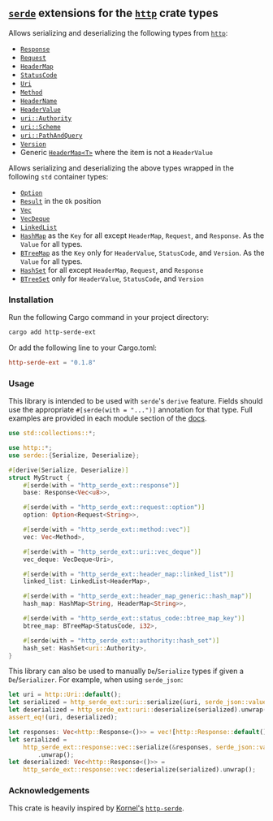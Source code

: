 ## [`serde`](https://github.com/serde-rs/serde) extensions for the [`http`](https://github.com/hyperium/http) crate types

Allows serializing and deserializing the following types from [`http`](https://github.com/hyperium/http):

- [`Response`](https://docs.rs/http-serde-ext/0.1.8/http_serde_ext/response)
- [`Request`](https://docs.rs/http-serde-ext/0.1.8/http_serde_ext/request)
- [`HeaderMap`](https://docs.rs/http-serde-ext/0.1.8/http_serde_ext/header_map)
- [`StatusCode`](https://docs.rs/http-serde-ext/0.1.8/http_serde_ext/status_code)
- [`Uri`](https://docs.rs/http-serde-ext/0.1.8/http_serde_ext/uri)
- [`Method`](https://docs.rs/http-serde-ext/0.1.8/http_serde_ext/method)
- [`HeaderName`](https://docs.rs/http-serde-ext/0.1.8/http_serde_ext/header_name)
- [`HeaderValue`](https://docs.rs/http-serde-ext/0.1.8/http_serde_ext/header_value)
- [`uri::Authority`](https://docs.rs/http-serde-ext/0.1.8/http_serde_ext/authority)
- [`uri::Scheme`](https://docs.rs/http-serde-ext/0.1.8/http_serde_ext/scheme)
- [`uri::PathAndQuery`](https://docs.rs/http-serde-ext/0.1.8/http_serde_ext/path_and_query)
- [`Version`](https://docs.rs/http-serde-ext/0.1.8/http_serde_ext/version)
- Generic [`HeaderMap<T>`](https://docs.rs/http-serde-ext/0.1.8/http_serde_ext/header_map_generic) where the item is not a `HeaderValue`

Allows serializing and deserializing the above types wrapped in the following `std` container types:

- [`Option`](https://doc.rust-lang.org/std/option/enum.Option.html)
- [`Result`](https://doc.rust-lang.org/std/result/enum.Result.html) in the `Ok` position
- [`Vec`](https://doc.rust-lang.org/std/vec/struct.Vec.html)
- [`VecDeque`](https://doc.rust-lang.org/std/collections/struct.VecDeque.html)
- [`LinkedList`](https://doc.rust-lang.org/std/collections/struct.LinkedList.html)
- [`HashMap`](https://doc.rust-lang.org/std/collections/hash_map/struct.HashMap.html) as the `Key` for all except `HeaderMap`, `Request`, and `Response`. As the `Value` for all types.
- [`BTreeMap`](https://doc.rust-lang.org/std/collections/struct.BTreeMap.html) as the `Key` only for `HeaderValue`, `StatusCode`, and `Version`. As the `Value` for all types.
- [`HashSet`](https://doc.rust-lang.org/std/collections/struct.HashSet.html) for all except `HeaderMap`, `Request`, and `Response`
- [`BTreeSet`](https://doc.rust-lang.org/std/collections/struct.BTreeSet.html) only for `HeaderValue`, `StatusCode`, and `Version`

### Installation

Run the following Cargo command in your project directory:

```bash
cargo add http-serde-ext
```

Or add the following line to your Cargo.toml:

```toml
http-serde-ext = "0.1.8"
```

### Usage

This library is intended to be used with `serde`'s `derive` feature.
Fields should use the appropriate `#[serde(with = "...")]` annotation for that
type. Full examples are provided in each module section of the [docs](https://docs.rs/http-serde-ext/0.1.8/http_serde_ext).

```rust
use std::collections::*;

use http::*;
use serde::{Serialize, Deserialize};

#[derive(Serialize, Deserialize)]
struct MyStruct {
    #[serde(with = "http_serde_ext::response")]
    base: Response<Vec<u8>>,

    #[serde(with = "http_serde_ext::request::option")]
    option: Option<Request<String>>,

    #[serde(with = "http_serde_ext::method::vec")]
    vec: Vec<Method>,

    #[serde(with = "http_serde_ext::uri::vec_deque")]
    vec_deque: VecDeque<Uri>,

    #[serde(with = "http_serde_ext::header_map::linked_list")]
    linked_list: LinkedList<HeaderMap>,

    #[serde(with = "http_serde_ext::header_map_generic::hash_map")]
    hash_map: HashMap<String, HeaderMap<String>>,

    #[serde(with = "http_serde_ext::status_code::btree_map_key")]
    btree_map: BTreeMap<StatusCode, i32>,

    #[serde(with = "http_serde_ext::authority::hash_set")]
    hash_set: HashSet<uri::Authority>,
}
```

This library can also be used to manually `De`/`Serialize` types if given a
`De`/`Serializer`. For example, when using `serde_json`:

```rust
let uri = http::Uri::default();
let serialized = http_serde_ext::uri::serialize(&uri, serde_json::value::Serializer).unwrap();
let deserialized = http_serde_ext::uri::deserialize(serialized).unwrap();
assert_eq!(uri, deserialized);

let responses: Vec<http::Response<()>> = vec![http::Response::default()];
let serialized =
    http_serde_ext::response::vec::serialize(&responses, serde_json::value::Serializer)
        .unwrap();
let deserialized: Vec<http::Response<()>> =
    http_serde_ext::response::vec::deserialize(serialized).unwrap();
```

### Acknowledgements

This crate is heavily inspired by [Kornel's](https://github.com/kornelski) [`http-serde`](https://crates.io/crates/http-serde).
